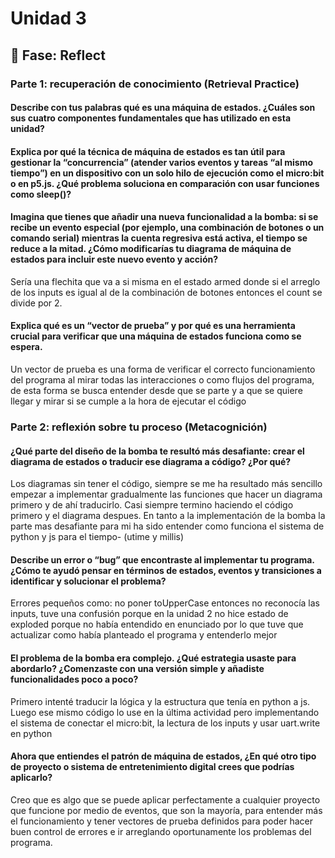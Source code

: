 # Unidad 3


## 🤔 Fase: Reflect

### Parte 1: recuperación de conocimiento (Retrieval Practice)

#### Describe con tus palabras qué es una máquina de estados. ¿Cuáles son sus cuatro componentes fundamentales que has utilizado en esta unidad?



#### Explica por qué la técnica de máquina de estados es tan útil para gestionar la “concurrencia” (atender varios eventos y tareas “al mismo tiempo”) en un dispositivo con un solo hilo de ejecución como el micro:bit o en p5.js. ¿Qué problema soluciona en comparación con usar funciones como sleep()?



#### Imagina que tienes que añadir una nueva funcionalidad a la bomba: si se recibe un evento especial (por ejemplo, una combinación de botones o un comando serial) mientras la cuenta regresiva está activa, el tiempo se reduce a la mitad. ¿Cómo modificarías tu diagrama de máquina de estados para incluir este nuevo evento y acción?

Sería una flechita que va a si misma en el estado armed donde si el arreglo de los inputs es igual al de la combinación de botones entonces el count se divide por 2.

#### Explica qué es un “vector de prueba” y por qué es una herramienta crucial para verificar que una máquina de estados funciona como se espera.

Un vector de prueba es una forma de verificar el correcto funcionamiento del programa al mirar todas las interacciones o como flujos del programa, de esta forma se busca entender desde que se parte y a que se quiere llegar y mirar si se cumple a la hora de ejecutar el código

### Parte 2: reflexión sobre tu proceso (Metacognición)

#### ¿Qué parte del diseño de la bomba te resultó más desafiante: crear el diagrama de estados o traducir ese diagrama a código? ¿Por qué?

Los diagramas sin tener el código, siempre se me ha resultado más sencillo empezar a implementar gradualmente las funciones que hacer un diagrama primero y de ahí traducirlo. Casi siempre termino haciendo el código primero y el diagrama despues. En tanto a la implementación de la bomba la parte mas desafiante para mi ha sido entender como funciona el sistema de python y js para el tiempo- (utime y millis)

#### Describe un error o “bug” que encontraste al implementar tu programa. ¿Cómo te ayudó pensar en términos de estados, eventos y transiciones a identificar y solucionar el problema?

Errores pequeños como: no poner toUpperCase entonces no reconocía las inputs, tuve una confusión porque en la unidad 2 no hice estado de exploded porque no había entendido en enunciado por lo que tuve que actualizar como había planteado el programa y entenderlo mejor

#### El problema de la bomba era complejo. ¿Qué estrategia usaste para abordarlo? ¿Comenzaste con una versión simple y añadiste funcionalidades poco a poco?

Primero intenté traducir la lógica y la estructura que tenía en python a js. Luego ese mismo código lo use en la última actividad pero implementando el sistema de conectar el micro:bit, la lectura de los inputs y usar uart.write en python

#### Ahora que entiendes el patrón de máquina de estados, ¿En qué otro tipo de proyecto o sistema de entretenimiento digital crees que podrías aplicarlo?

Creo que es algo que se puede aplicar perfectamente a cualquier proyecto que funcione por medio de eventos, que son la mayoría, para entender más el funcionamiento y tener vectores de prueba definidos para poder hacer buen control de errores e ir arreglando oportunamente los problemas del programa.
